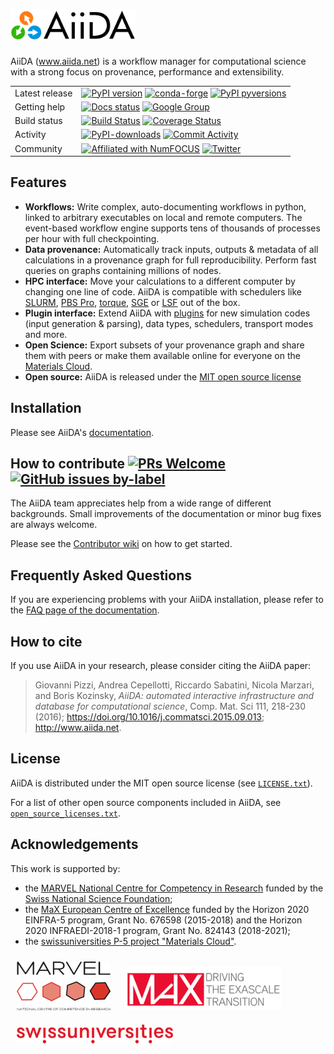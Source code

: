 # <img src="docs/source/images/AiiDA_transparent_logo.png" alt="AiiDA" width="200"/>

AiiDA (www.aiida.net) is a workflow manager for computational science with a strong focus on provenance, performance and extensibility.

|    | |
|-----|----------------------------------------------------------------------------|
|Latest release| [![PyPI version](https://badge.fury.io/py/aiida-core.svg)](https://badge.fury.io/py/aiida-core) [![conda-forge](https://img.shields.io/conda/vn/conda-forge/aiida-core.svg?style=flat)](https://anaconda.org/conda-forge/aiida-core) [![PyPI pyversions](https://img.shields.io/pypi/pyversions/aiida-core.svg)](https://pypi.python.org/pypi/aiida-core/) |
|Getting help| [![Docs status](https://readthedocs.org/projects/aiida-core/badge)](http://aiida-core.readthedocs.io/) [![Google Group](https://img.shields.io/badge/-Google%20Group-lightgrey.svg)](https://groups.google.com/forum/#!forum/aiidausers)
|Build status| [![Build Status](https://github.com/aiidateam/aiida-core/workflows/aiida-core/badge.svg)](https://github.com/aiidateam/aiida-core/actions) [![Coverage Status](https://codecov.io/gh/aiidateam/aiida-core/branch/develop/graph/badge.svg)](https://codecov.io/gh/aiidateam/aiida-core) |
|Activity| [![PyPI-downloads](https://img.shields.io/pypi/dm/aiida-core.svg?style=flat)](https://pypistats.org/packages/aiida-core) [![Commit Activity](https://img.shields.io/github/commit-activity/m/aiidateam/aiida-core.svg)](https://github.com/aiidateam/aiida-core/pulse)
|Community| [![Affiliated with NumFOCUS](https://img.shields.io/badge/NumFOCUS-affiliated%20project-orange.svg?style=flat&colorA=E1523D&colorB=007D8A)](https://numfocus.org/sponsored-projects/affiliated-projects) [![Twitter](https://img.shields.io/twitter/follow/aiidateam.svg?style=social&label=Follow)](https://twitter.com/aiidateam)


## Features

 -   **Workflows:** Write complex, auto-documenting workflows in
     python, linked to arbitrary executables on local and remote
     computers. The event-based workflow engine supports tens of
     thousands of processes per hour with full checkpointing.
 -   **Data provenance:** Automatically track inputs, outputs & metadata
     of all calculations in a provenance graph for full
     reproducibility. Perform fast queries on graphs containing
     millions of nodes.
 -   **HPC interface:** Move your calculations to a different computer
     by changing one line of code. AiiDA is compatible with schedulers
     like [SLURM](https://slurm.schedmd.com), [PBS
     Pro](https://www.pbspro.org/),
     [torque](http://www.adaptivecomputing.com/products/torque/),
     [SGE](http://gridscheduler.sourceforge.net/) or
     [LSF](https://www.ibm.com/support/knowledgecenter/SSETD4/product_welcome_platform_lsf.html)
     out of the box.
 -   **Plugin interface:** Extend AiiDA with [plugins](https://aiidateam.github.io/aiida-registry/) for new simulation codes (input generation & parsing), data types, schedulers, transport modes and more.
 -   **Open Science:** Export subsets of your provenance graph and share them with peers or make them available online for everyone
     on the [Materials Cloud](https://www.materialscloud.org).
 -   **Open source:** AiiDA is released under the [MIT open source license](LICENSE.txt)

## Installation

Please see AiiDA's [documentation](https://aiida-core.readthedocs.io/en/latest/).

## How to contribute [![PRs Welcome](https://img.shields.io/badge/PRs-welcome-brightgreen.svg?style=flat-square)](http://makeapullrequest.com) [![GitHub issues by-label](https://img.shields.io/github/issues/aiidateam/aiida-core/good%20first%20issue)](https://github.com/aiidateam/aiida-core/issues?q=is%3Aissue+is%3Aopen+label%3A%22good+first+issue%22)

The AiiDA team appreciates help from a wide range of different backgrounds.
Small improvements of the documentation or minor bug fixes are always welcome.

Please see the [Contributor wiki](https://github.com/aiidateam/aiida-core/wiki) on how to get started.

## Frequently Asked Questions

If you are experiencing problems with your AiiDA installation, please refer to the [FAQ page of the documentation](https://aiida-core.readthedocs.io/en/latest/howto/faq.html).

## How to cite

If you use AiiDA in your research, please consider citing the AiiDA paper:

> Giovanni Pizzi, Andrea Cepellotti, Riccardo Sabatini, Nicola Marzari,
> and Boris Kozinsky, *AiiDA: automated interactive infrastructure and
> database for computational science*, Comp. Mat. Sci 111, 218-230
> (2016); <https://doi.org/10.1016/j.commatsci.2015.09.013>;
> <http://www.aiida.net>.

## License

AiiDA is distributed under the MIT open source license (see [`LICENSE.txt`](LICENSE.txt)).

For a list of other open source components included in AiiDA, see [`open_source_licenses.txt`](open_source_licenses.txt).

## Acknowledgements

This work is supported by:
* the [MARVEL National Centre for Competency in Research](http://nccr-marvel.ch) funded by the [Swiss National Science Foundation](http://www.snf.ch/en);
* the [MaX European Centre of Excellence](http://www.max-centre.eu/) funded by the Horizon 2020 EINFRA-5 program, Grant No. 676598 (2015-2018) and the Horizon 2020 INFRAEDI-2018-1 program, Grant No. 824143 (2018-2021);
* the [swissuniversities P-5 project "Materials Cloud"](https://www.materialscloud.org/swissuniversities).

<img src="docs/source/images/MARVEL.png" alt="MARVEL" style="padding:10px;" width="150"/>
<img src="docs/source/images/MaX.png" alt="MaX" style="padding:10px;" width="250"/>
<img src="docs/source/images/swissuniversities.png" alt="swissuniversities" style="padding:10px;" width="250"/>

